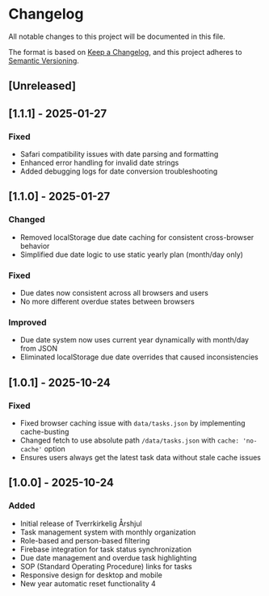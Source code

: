 # Changelog

All notable changes to this project will be documented in this file.

The format is based on [Keep a Changelog](https://keepachangelog.com/en/1.0.0/),
and this project adheres to [Semantic Versioning](https://semver.org/spec/v2.0.0.html).

## [Unreleased]

## [1.1.1] - 2025-01-27

### Fixed
- Safari compatibility issues with date parsing and formatting
- Enhanced error handling for invalid date strings
- Added debugging logs for date conversion troubleshooting

## [1.1.0] - 2025-01-27

### Changed
- Removed localStorage due date caching for consistent cross-browser behavior
- Simplified due date logic to use static yearly plan (month/day only)

### Fixed
- Due dates now consistent across all browsers and users
- No more different overdue states between browsers

### Improved
- Due date system now uses current year dynamically with month/day from JSON
- Eliminated localStorage due date overrides that caused inconsistencies

## [1.0.1] - 2025-10-24

### Fixed
- Fixed browser caching issue with `data/tasks.json` by implementing cache-busting
- Changed fetch to use absolute path `/data/tasks.json` with `cache: 'no-cache'` option
- Ensures users always get the latest task data without stale cache issues

## [1.0.0] - 2025-10-24

### Added
- Initial release of Tverrkirkelig Årshjul
- Task management system with monthly organization
- Role-based and person-based filtering
- Firebase integration for task status synchronization
- Due date management and overdue task highlighting
- SOP (Standard Operating Procedure) links for tasks
- Responsive design for desktop and mobile
- New year automatic reset functionality
4